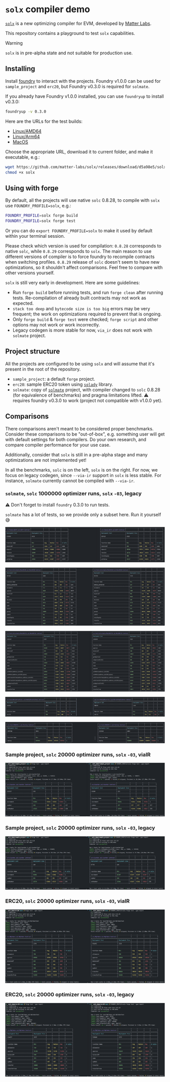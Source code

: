 # `solx` compiler demo

[`solx`](https://github.com/matter-labs/solx) is a new optimizing compiler for EVM, developed by [Matter Labs](https://matter-labs.io/).

This repository contains a playground to test `solx` capabilities.

> [!WARNING]  
> `solx` is in pre-alpha state and not suitable for production use.

## Installing

Install [foundry](https://book.getfoundry.sh/getting-started/installation) to interact with the projects.
Foundry v1.0.0 can be used for `sample_project` and `erc20`, but Foundry v0.3.0 is required for `solmate`.

If you already have Foundry v1.0.0 installed, you can use `foundryup` to install v0.3.0:

```bash
foundryup -v 0.3.0
```

Here are the URLs for the test builds:

- [Linux/AMD64](https://github.com/matter-labs/solx/releases/download/d5a98e5/solx-linux-amd64-gnu)
- [Linux/Arm64](https://github.com/matter-labs/solx/releases/download/d5a98e5/solx-linux-arm64-gnu)
- [MacOS](https://github.com/matter-labs/solx/releases/download/d5a98e5/solx-macosx)

Choose the appropriate URL, download it to current folder, and make it executable, e.g.:

```bash
wget https://github.com/matter-labs/solx/releases/download/d5a98e5/solx-linux-amd64-gnu-test-build-07 -O solx
chmod +x solx
```

## Using with forge

By default, all the projects will use native `solc` 0.8.28, to compile with `solx` use `FOUNDRY_PROFILE=solx`, e.g.:

```bash
FOUNDRY_PROFILE=solx forge build
FOUNDRY_PROFILE=solx forge test
```

Or you can do `export FOUNDRY_PROFILE=solx` to make it used by default within your terminal session.

Please check which version is used for compilation: `0.8.28` corresponds to native `solc`, while `0.8.29` corresponds to `solx`.
The main reason to use different versions of compiler is to force foundry to recompile contracts when switching profiles.
`0.8.29` release of `solc` doesn't seem to have new optimizations, so it shouldn't affect comparisons. Feel free to compare
with other versions yourself.

`solx` is still very early in development. Here are some guidelines:

- Run `forge build` before running tests, and run `forge clean` after running tests. Re-compilation of already built contracts may not work as expected.
- `stack too deep` and `bytecode size is too big` errors may be very frequent; the work on optimizations required to prevent that is ongoing.
- Only `forge build` & `forge test` were checked; `forge script` and other options may not work or work incorrectly.
- Legacy codegen is more stable for now, `via_ir` does not work with `solmate` project.

## Project structure

All the projects are configured to be using `solx` and will assume that it's present in the root of the repository.

- `sample_project`: a default `forge` project.
- `erc20`: sample ERC20 token using [`solady`](https://github.com/Vectorized/solady) library.
- `solmate`: copy of [`solmate`](https://github.com/transmissions11/solmate/) project, with compiler changed to `solc` 0.8.28 (for equivalence of benchmarks)
  and pragma limitations lifted. ⚠️ requires foundry v0.3.0 to work (project not compatible with v1.0.0 yet).

## Comparisons

There comparisons aren't meant to be considered proper benchmarks. Consider these comparisons to be "out-of-box", e.g. something
user will get with default settings for both compilers. Do your own research, and compare compiler performance for your
use case.

Additionally, consider that `solx` is still in a pre-alpha stage and many optimizations are not implemented yet!

In all the benchmarks, `solc` is on the left, `solx` is on the right.
For now, we focus on legacy codegen, since `--via-ir` support in `solx` is less stable. For instance, `solmate` currently cannot be compiled with `--via-ir`.

### `solmate`, `solc` 1000000 optimizer runs, `solx` `-03`, legacy

⚠️ Don't forget to install `foundry` 0.3.0 to run tests.

`solmate` has a lot of tests, so we provide only a subset here. Run it yourself 😅

![04](assets/04_solmate_weth.png)

![05](assets/05_solmate_mock_erc20.png)

![06](assets/06_solmate_mock_erc721.png)

![07](assets/07_solmate_merkle_proof_lib.png)

![08](assets/08_solmate_create3_factory.png)

### Sample project, `solc` 20000 optimizer runs, `solx` `-03`, viaIR

![00](assets/00_sample_project_via_ir.png)

### Sample project, `solc` 20000 optimizer runs, `solx` `-03`, legacy

![01](assets/01_sample_project_legacy.png)

### ERC20, `solc` 20000 optimizer runs, `solx` `-03`, viaIR

![02](assets/02_erc20_via_ir.png)

### ERC20, `solc` 20000 optimizer runs, `solx` `-03`, legacy

![03](assets/03_erc20_legacy.png)
